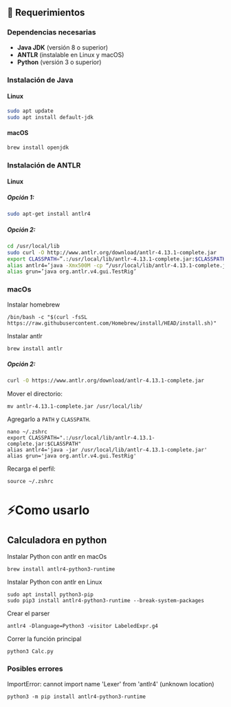## 🧷 Requerimientos

### Dependencias necesarias

- **Java JDK** (versión 8 o superior)
- **ANTLR** (instalable en Linux y macOS)
- **Python** (versión 3 o superior)

### Instalación de Java

#### Linux

```sh
sudo apt update
sudo apt install default-jdk
```

#### macOS

```sh
brew install openjdk
```

### Instalación de ANTLR

#### Linux

##### Opción 1:

```sh
sudo apt-get install antlr4
```

##### Opción 2:

```sh
cd /usr/local/lib
sudo curl -O http://www.antlr.org/download/antlr-4.13.1-complete.jar
export CLASSPATH=”.:/usr/local/lib/antlr-4.13.1-complete.jar:$CLASSPATH” 
alias antlr4=’java -Xmx500M -cp “/usr/local/lib/antlr-4.13.1-complete.jar:$CLASSPATH” org.antlr.v4.Tool’
alias grun=’java org.antlr.v4.gui.TestRig’
```


### macOs
Instalar homebrew
```
/bin/bash -c "$(curl -fsSL https://raw.githubusercontent.com/Homebrew/install/HEAD/install.sh)"
```
Instalar antlr
```sh
brew install antlr
```

##### Opción 2:

```sh
curl -O https://www.antlr.org/download/antlr-4.13.1-complete.jar
```

Mover el directorio:
```
mv antlr-4.13.1-complete.jar /usr/local/lib/
```

Agregarlo a `PATH` y `CLASSPATH`.
```
nano ~/.zshrc
export CLASSPATH=".:/usr/local/lib/antlr-4.13.1-complete.jar:$CLASSPATH"
alias antlr4='java -jar /usr/local/lib/antlr-4.13.1-complete.jar'
alias grun='java org.antlr.v4.gui.TestRig'
```

Recarga el perfil:
```
source ~/.zshrc
```


# ⚡Como usarlo

## Calculadora en python

Instalar Python con antlr en macOs
```
brew install antlr4-python3-runtime
```

Instalar Python con antlr en Linux
```
sudo apt install python3-pip
sudo pip3 install antlr4-python3-runtime --break-system-packages
```


Crear el parser
```
antlr4 -Dlanguage=Python3 -visitor LabeledExpr.g4
```

Correr la función principal
```
python3 Calc.py
```

### Posibles errores

ImportError: cannot import name 'Lexer' from 'antlr4' (unknown location)
```
python3 -m pip install antlr4-python3-runtime
```

